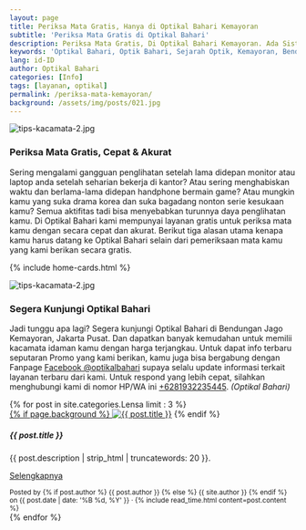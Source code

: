 ```yaml
---
layout: page
title: Periksa Mata Gratis, Hanya di Optikal Bahari Kemayoran
subtitle: 'Periksa Mata Gratis di Optikal Bahari'
description: Periksa Mata Gratis, Di Optikal Bahari Kemayoran. Ada Sistem Cicilan dan Terima KJP.
keywords: 'Optikal Bahari, Optik Bahari, Sejarah Optik, Kemayoran, Bendungan Jago, Benjo'
lang: id-ID
author: Optikal Bahari
categories: [Info]
tags: [layanan, optikal]
permalink: /periksa-mata-kemayoran/
background: /assets/img/posts/021.jpg
---
```


<div class="card-deck mb-3">
  <div class="card shadow p-3 mb-5 bg-white rounded">
  <img src="{{"/assets/img/posts/periksa-mata/periksa-mata-gratis-optikal-bahari-5.jpg" | relative_url }}" class="card-img-top" alt="tips-kacamata-2.jpg">
    <div class="card-body">
      <h3 class="card-title">Periksa Mata Gratis, Cepat & Akurat</h3>
      <p class="card-text">Sering mengalami gangguan penglihatan setelah lama didepan monitor atau laptop anda setelah seharian bekerja di kantor? Atau sering menghabiskan waktu dan berlama-lama didepan handphone bermain game? Atau mungkin kamu yang suka drama korea dan suka bagadang nonton serie kesukaan kamu? Semua aktifitas tadi bisa menyebabkan turunnya daya penglihatan kamu. Di Optikal Bahari kami mempunyai layanan gratis untuk periksa mata kamu dengan secara cepat dan akurat. Berikut tiga alasan utama kenapa kamu harus datang ke Optikal Bahari selain dari pemeriksaan mata kamu yang kami berikan secara gratis.</p>
  </div>
   </div>
</div>

{% include home-cards.html %}

<div class="card-deck mb-3">
  <div class="card shadow p-3 mb-5 bg-white rounded">
		  <img src="{{"/assets/img/posts/periksa-mata/periksa-mata-gratis-optikal-bahari-9.jpg" | relative_url }}" class="card-img-top" alt="tips-kacamata-2.jpg">
    <div class="card-body">
      <h3 class="card-title">Segera Kunjungi Optikal Bahari</h3>
      <p class="card-text">Jadi tunggu apa lagi? Segera kunjungi Optikal Bahari di Bendungan Jago Kemayoran, Jakarta Pusat. Dan dapatkan banyak kemudahan untuk memilii kacamata idaman kamu dengan harga terjangkau. Untuk dapat info terbaru seputaran Promo yang kami berikan, kamu juga bisa bergabung dengan Fanpage
    <a href="https://www.facebook.com/optikalbahari" id="FBClick" title="Facebook Page Optikal Bahari" class="FacebookPage">Facebook @optikalbahari</a> supaya selalu update informasi terkait layanan terbaru dari kami. Untuk respond
    yang lebih cepat, silahkan menghubungi kami di nomor HP/WA ini <a href="https://api.whatsapp.com/send?phone=6281932235445&text=Hallo%2C+saya+butuh+informasi+lebih+lanjut+mengenai+Optikal+Bahari" id="WhatsAppClick" class="WhatsAppCall" title="Call WhatsApp">+6281932235445</a>.
    <em>(Optikal Bahari)</em></p>
	</div>
   </div>
</div>

<section id="posts-category">
    <div class="card-deck">
		{% for post in site.categories.Lensa limit : 3 %}
        <div class="card shadow p-3 mb-5 bg-white rounded">
            <a href="{{ post.url | prepend: site.baseurl | replace: '//', '/' }}">
                {% if page.background %}
                    <img src="{{ post.background | prepend: site.baseurl | replace: '//', '/' }}" class="card-img-top" alt="{{ post.title }}"></a> 
                {% endif %}
            <div class="card-body">
                <h5 class="card-title">
                    {{ post.title }}
                </h5>
                <p class="card-text">
                    {{ post.description | strip_html | truncatewords: 20 }}.
                </p>
                <p class="card-text">
                    <a class="btn btn-primary rounded-pill" href="{{ post.url | prepend: site.baseurl | replace: '//', '/' }}">Selengkapnya</a>
                </p>
            </div>
            <div class="card-footer">
                <small class="text-muted">
                    Posted by {% if post.author %} {{ post.author }} {% else %} {{ site.author }} {% endif %} on
                    {{ post.date | date: '%B %d, %Y' }} &middot; {% include read_time.html content=post.content %}
                </small>
            </div>
        </div>
        {% endfor %}
    </div>
</section>
